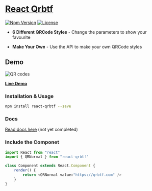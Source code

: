 # [React Qrbtf](https://github.com/CPunisher/react-qrbtf)

[![Npm Version][npm-version-image]][npm-version-url]
[![License][license-image]][license-url]

-   **6 Different QRCode Styles** - Change the parameters to show your favourite

-   **Make Your Own** - Use the API to make your own QRCode styles

## Demo

![QR codes](https://github.com/ciaochaos/qrbtf/raw/master/public/img/QRcodes.jpg)

[**Live Demo**](https://qrbtf.com)

### Installation & Usage

```sh
npm install react-qrbtf --save
```

### Docs

[Read docs here](http://cpunisher.github.io/react-qrbtf/) (not yet completed)

### Include the Componet

```js
import React from "react"
import { QRNormal } from "react-qrbtf"

class Component extends React.Component {
	render() {
		return <QRNormal value="https://qrbtf.com" />
	}
}
```

[npm-version-image]: https://img.shields.io/npm/v/react-qrbtf
[npm-version-url]: https://www.npmjs.com/package/react-qrbtf
[license-image]: http://img.shields.io/npm/l/react-qrbtf.svg
[license-url]: LICENSE
